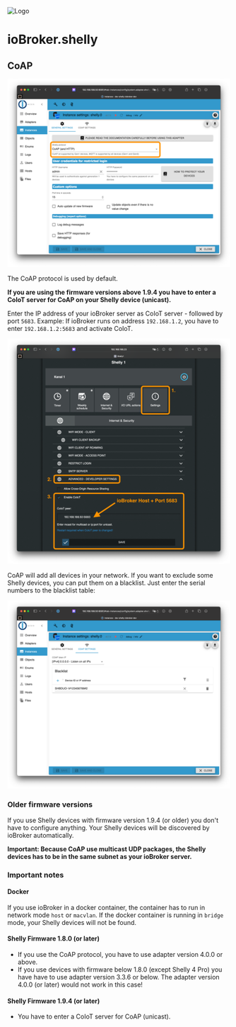 ![Logo](../../admin/shelly.png)

# ioBroker.shelly

## CoAP

![iobroker_general_coap](./img/iobroker_general_coap.png)

The CoAP protocol is used by default.

**If you are using the firmware versions above 1.9.4 you have to enter a CoIoT server for CoAP on your Shelly device (unicast).**

Enter the IP address of your ioBroker server as CoIoT server - followed  by port ```5683```. Example: If ioBroker runs on address ```192.168.1.2```, you have to enter ```192.168.1.2:5683``` and activate CoIoT.

![shelly_coap](./img/shelly_coap.png)

CoAP will add all devices in your network. If you want to exclude some Shelly devices, you can put them on a blacklist. Just enter the serial numbers to the blacklist table:

![iobroker_coap](./img/iobroker_coap.png)

### Older firmware versions

If you use Shelly devices with firmware version 1.9.4 (or older) you don't have to configure anything. Your Shelly devices will be discovered by ioBroker automatically.

**Important: Because CoAP use multicast UDP packages, the Shelly devices has to be in the same subnet as your ioBroker server.**

### Important notes

#### Docker

If you use ioBroker in a docker container, the container has to run in network mode ```host``` or ```macvlan```. If the docker container is running in ```bridge``` mode, your Shelly devices will not be found.

#### Shelly Firmware 1.8.0 (or later)

- If you use the CoAP protocol, you have to use adapter version 4.0.0 or above.
- If you use devices with firmware below 1.8.0 (except Shelly 4 Pro) you have have to use adapter version 3.3.6 or below. The adapter version 4.0.0 (or later) would not work in this case!

#### Shelly Firmware 1.9.4 (or later)

- You have to enter a CoIoT server for CoAP (unicast).
